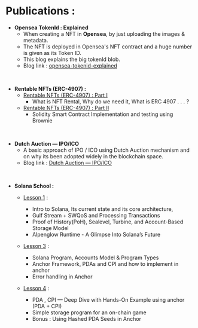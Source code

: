 # Publications : 

- **Opensea TokenId : Explained**
  - When creating a NFT in **Opensea**, by just uploading the images & metadata.
  - The NFT is deployed in Opensea's NFT contract and a huge number is given as its Token ID.
  - This blog explains the big tokenId blob.
  - Blog link : [opensea-tokenid-explained](https://medium.com/coinmonks/opensea-tokenid-explained-f420401f5109)

<br/>

- **Rentable NFTs (ERC-4907) :**
  - [Rentable NFTs (ERC-4907) : Part I](https://medium.com/coinmonks/rentable-nfts-erc-4907-949225d476a9)
    - What is NFT Rental, Why do we need it, What is ERC 4907 . . . ?
  - [Rentable NFTs (ERC-4907) : Part II](https://medium.com/coinmonks/rentable-nfts-erc-4907-part-ii-954cc27d22e9)
    - Solidity Smart Contract Implementation and testing using Brownie

<br/>

- **Dutch Auction — IPO/ICO**
  - A basic approach of IPO / ICO using Dutch Auction mechanism and on why its been adopted widely in the blockchain space.
  - Blog link : [Dutch Auction — IPO/ICO](https://medium.com/coinmonks/dutch-auction-ipo-ico-e02d4441a286)

<br/>

- **Solana School :**
  - [Lesson 1](https://medium.com/@sidarths/solana-school-lesson-1-learn-solana-architecture-proof-of-history-and-alpenglow-71ffa3dbd39b) : 
    - Intro  to Solana, Its current state and its core architecture,
    - Gulf Stream + SWQoS and Processing Transactions
    - Proof of History(PoH), Sealevel, Turbine, and Account-Based Storage Model
    - Alpenglow Runtime - A Glimpse Into Solana’s Future
   
  - [Lesson 3](https://medium.com/@sidarths/solana-school-lesson-3-solana-programming-model-i-accounts-anchor-pda-cpi-explained-9bbc34a57b23) :
    - Solana Program, Accounts Model & Program Types
    - Anchor Framework, PDAs and CPI and how to implement in anchor
    - Error handling in Anchor
   
  - [Lesson 4](https://medium.com/@sidarths/solana-school-lesson-4-solana-programming-model-ii-advanced-cpi-pda-with-hands-on-examples-d374506e4ad2) :
    - PDA , CPI — Deep Dive with Hands-On Example using anchor (PDA + CPI)
    - Simple storage program for an on-chain game 
    - Bonus : Using Hashed PDA Seeds in Anchor

